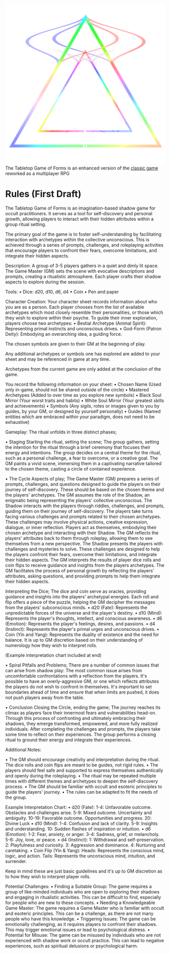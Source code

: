 ![TabletopLogo](https://github.com/Az-Neter/The-Tabletop-Game-of-Forms/blob/main/Logos/TabletopLogo.png?raw=true)
The Tabletop Game of Forms is an enhanced version of the [classic game](https://github.com/Az-Neter/The-Game-of-Forms) reworked as a multiplayer RPG


# Rules (First Draft)

The Tabletop Game of Forms is an imagination-based shadow game for occult practitioners. It serves as a tool for self-discovery and personal growth, allowing players to interact with their hidden attributes within a group ritual setting.

The primary goal of the game is to foster self-understanding by facilitating interaction with archetypes within the collective unconscious. This is achieved through a series of prompts, challenges, and roleplaying activities that encourage players to confront their fears, overcome limitations, and integrate their hidden aspects.


Description:
A group of 3-5 players gathers in a quiet and dimly lit space. The Game Master (GM) sets the scene with evocative descriptions and prompts, creating a ritualistic atmosphere.
Each player crafts their shadow aspects to explore during the session.

Tools:
• Dice: d20, d10, d6, d4
• Coin
• Pen and paper

Character Creation:
Your character sheet records information about who you are as a person.
Each player chooses from the list of available archetypes which most closely resemble their personalities, or those which they wish to explore within their psyche.
To guide their inner exploration, players choose two archetypes:
• Bestial Archetype (Animal Spirit): Representing primal instincts and unconscious drives.
• God-Form (Patron Deity): Embodying an overarching idea, a guiding force.

The chosen symbols are given to their GM at the beginning of play.

Any additional archetypes or symbols one has explored are added to your sheet and may be referenced in game at any time.

Archetypes from the current game are only added at the conclusion of the game.

You record the following information on your sheet:
• Chosen Name
(Used only in-game, should not be shared outside of the circle)
• Mastered Archetypes
(Added to over time as you explore new symbols)
• Black Soul Mirror
(Your worst traits and habits)
• White Soul Mirror
(Your greatest skills and achievements)
• Symbols
(Any sigils, rotes or images given to you by guides, by your GM, or designed by yourself personally)
• Guides
(Named entities which are embraced within your paradigm, does not need to be exhaustive)



Gameplay:
The ritual unfolds in three distinct phases;

• Staging
Starting the ritual, setting the scene;
The group gathers, setting the intention for the ritual through a brief ceremony that focuses their energy and intentions.
The group decides on a central theme for the ritual, such as a personal challenge, a fear to overcome, or a creative goal.
The GM paints a vivid scene, immersing them in a captivating narrative tailored to the chosen theme, casting a circle of contained experience.

• The Cycle
Aspects of play;
The Game Master (GM) prepares a series of prompts, challenges, and questions designed to guide the players on their journey of self-discovery. These should be based on the chosen theme and the players' archetypes.
The GM assumes the role of the Shadow, an enigmatic being representing the players' collective unconscious. 
The Shadow interacts with the players through riddles, challenges, and prompts, guiding them on their journey of self-discovery.
The players take turns facing various challenges and prompts related to their chosen archetypes. These challenges may involve physical actions, creative expression, dialogue, or inner reflection.
Players act as themselves, embodying their chosen archetype and interacting with their Shadow. The GM reflects the players' attributes back to them through roleplay, allowing them to see themselves from a new perspective.
The Shadow presents the players with challenges and mysteries to solve. These challenges are designed to help the players confront their fears, overcome their limitations, and integrate their hidden aspects.
The GM interprets the results of player dice rolls and coin flips to receive guidance and insights from the players archetypes.
The GM facilitates the process of personal growth by reflecting the players' attributes, asking questions, and providing prompts to help them integrate their hidden aspects.

Interpreting the Dice;
The dice and coin serve as oracles, providing guidance and insights into the players' archetypal energies. Each roll and flip offers a piece of the puzzle, helping the GM decipher the messages from the players' subconscious minds.
• d20 (Fate): Represents the unpredictable forces of the universe and the player's destiny.
• d10 (Mind): Represents the player's thoughts, intellect, and conscious awareness.
• d6 (Emotion): Represents the player's feelings, desires, and passions.
• d4 (Instinct): Represents the player's primal urges and unconscious drives.
• Coin (Yin and Yang): Represents the duality of existence and the need for balance.
It is up to GM discretion based on their understanding of numerology how they wish to interpret rolls.

(Example interpretation chart included at end)

• Spiral
Pitfalls and Problems;
There are a number of common issues that can arise from shadow play:
The most common issue arises from uncomfortable confrontations with a reflection from the players. It's possible to have an overly-aggresive GM, or one which reflects attributes the players do not wish to confront in themselves.
It's important to set boundaries ahead of time and ensure that when limits are pushed, it does not push players away from the table.

• Conclusion
Closing the Circle, ending the game;
The journey reaches its climax as players face their innermost fears and vulnerabilities head-on. Through this process of confronting and ultimately embracing their shadows, they emerge transformed, empowered, and more fully realized individuals.
After completing the challenges and prompts, the players take some time to reflect on their experiences.
The group performs a closing ritual to ground their energy and integrate their experiences.


Additional Notes:

• The GM should encourage creativity and interpretation during the ritual. The dice rolls and coin flips are meant to be guides, not rigid rules.
• The players should feel safe and supported to express themselves authentically and openly during the roleplaying.
• The ritual may be repeated multiple times with different themes and archetypes to deepen the self-discovery process.
• The GM should be familiar with occult and esoteric principles to guide the players' journey.
• The rules can be adapted to fit the needs of the group.


Example Interpretation Chart:
• d20 (Fate):
1-4: Unfavorable outcome. Obstacles and challenges arise.
5-9: Mixed outcome. Uncertainty and ambiguity.
10-19: Favorable outcome. Opportunities and progress.
20: Divine Luck
• d10 (Mind):
1-4: Confusion and lack of clarity.
5-9: Insights and understanding.
10: Sudden flashes of inspiration or intuition.
• d6 (Emotion):
1-2: Fear, anxiety, or anger.
3-4: Sadness, grief, or melancholy.
5-6: Joy, love, or peace.
• d4 (Instinct):
1: Withdrawal and self-preservation.
2: Playfulness and curiosity.
3: Aggression and dominance.
4: Nurturing and caretaking.
• Coin Flip (Yin & Yang):
Heads: Represents the conscious mind, logic, and action.
Tails: Represents the unconscious mind, intuition, and surrender.

Keep in mind these are just basic guidelines and it's up to GM discretion as to how they wish to interpret player rolls.

Potential Challenges:
• Finding a Suitable Group: The game requires a group of like-minded individuals who are open to exploring their shadows and engaging in ritualistic activities. This can be difficult to find, especially for people who are new to these concepts.
• Needing a Knowledgeable Game Master: The game requires a Game Master who is familiar with occult and esoteric principles. This can be a challenge, as there are not many people who have this knowledge.
• Triggering Issues: The game can be emotionally challenging, as it requires players to confront their shadows. This may trigger emotional issues or lead to psychological distress.
• Potential for Misuse: The game can be misused by individuals who are not experienced with shadow work or occult practice. This can lead to negative experiences, such as spiritual delusions or psychological harm.


